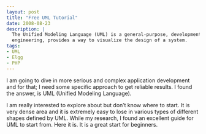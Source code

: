 ```yaml
---
layout: post
title: "Free UML Tutorial"
date: 2008-08-23
description: |
  The Unified Modeling Language (UML) is a general-purpose, developmental, modeling language in the field of software 
  engineering, provides a way to visualize the design of a system.
tags:
- UML
- Elgg
- PHP
---
```


I am going to dive in more serious and complex application development and for that; I need some specific approach to get 
reliable results. I found the answer, is UML (Unified Modeling Language). 

<!--more-->

I am really interested to explore about but don’t know where to start. It is very dense area and it is extremely easy to lose
 in various types of different shapes defined by UML. While my research, I found an excellent guide for UML to start from. Here 
 it is. It is a great start for beginners.